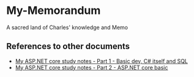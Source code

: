 # My-Memorandum
A sacred land of Charles' knowledge and Memo

## References to other documents
- [My ASP.NET core study notes - Part 1 - Basic dev, C# itself and SQL](我的asp.net学习历程/MyASPNetCoreStudyNotePart1.md)
- [My ASP.NET core study notes - Part 2 - ASP.NET core basic](我的asp.net学习历程/MyASPNetCoreStudyNotePart2.md)
